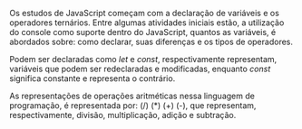 Os estudos de JavaScript começam com a declaração de variáveis e os operadores ternários. Entre algumas atividades iniciais estão, a utilização do console como suporte dentro do JavaScript, quantos as variáveis, é abordados sobre: como declarar, suas diferenças e os tipos de operadores.

Podem ser declaradas como _let_ e _const_, respectivamente representam, variáveis que podem ser redeclaradas e modificadas, enquanto _const_ significa constante e representa o contrário.

As representações de operações aritméticas nessa linguagem de programação, é representada por: (/) (\*) (+) (-), que representam, respectivamente, divisão, multiplicação, adição e subtração.

<!-- TODO: LINK PARA O PRIMEIRO DESAFIO (01_CHALLENGE) -->
